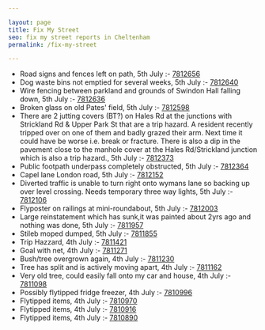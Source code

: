 ```yaml
---

layout: page
title: Fix My Street
seo: fix my street reports in Cheltenham
permalink: /fix-my-street

---
```


<!-- fix_marker starts -->

- Road signs and fences left on path, 5th July :- [7812656](https://www.fixmystreet.com/report/7812656)
- Dog waste bins not emptied for several weeks, 5th July :- [7812640](https://www.fixmystreet.com/report/7812640)
- Wire fencing between parkland and grounds of Swindon Hall falling down, 5th July :- [7812636](https://www.fixmystreet.com/report/7812636)
- Broken glass on old Pates' field, 5th July :- [7812598](https://www.fixmystreet.com/report/7812598)
- There are 2 jutting covers (BT?) on Hales Rd at the junctions with Strickland Rd & Upper Park St that are a trip hazard. A resident recently tripped over on one of them and badly grazed their arm. Next time it could have be worse i.e. break or fracture. There is also a dip in the pavement close to the manhole cover at the Hales Rd/Strickland junction which is also a trip hazard., 5th July :- [7812373](https://www.fixmystreet.com/report/7812373)
- Public footpath underpass completely obstructed, 5th July :- [7812364](https://www.fixmystreet.com/report/7812364)
- Capel lane London road, 5th July :- [7812152](https://www.fixmystreet.com/report/7812152)
- Diverted traffic is unable to turn right onto wymans lane so backing up over level crossing. Needs temporary three way lights, 5th July :- [7812106](https://www.fixmystreet.com/report/7812106)
- Flyposter on railings at mini-roundabout, 5th July :- [7812003](https://www.fixmystreet.com/report/7812003)
- Large reinstatement which has sunk,it was painted about 2yrs ago and nothing was done, 5th July :- [7811957](https://www.fixmystreet.com/report/7811957)
- Stileb moped dumped, 5th July :- [7811855](https://www.fixmystreet.com/report/7811855)
- Trip Hazzard, 4th July :- [7811421](https://www.fixmystreet.com/report/7811421)
- Goal with net, 4th July :- [7811271](https://www.fixmystreet.com/report/7811271)
- Bush/tree overgrown again, 4th July :- [7811230](https://www.fixmystreet.com/report/7811230)
- Tree has split and is actively moving apart, 4th July :- [7811162](https://www.fixmystreet.com/report/7811162)
- Very old tree, could easily fall onto my car and house, 4th July :- [7811098](https://www.fixmystreet.com/report/7811098)
- Possibly flytipped fridge freezer, 4th July :- [7810996](https://www.fixmystreet.com/report/7810996)
- Flytipped items, 4th July :- [7810970](https://www.fixmystreet.com/report/7810970)
- Flytipped items, 4th July :- [7810916](https://www.fixmystreet.com/report/7810916)
- Flytipped items, 4th July :- [7810890](https://www.fixmystreet.com/report/7810890)

<!-- fix_marker ends -->